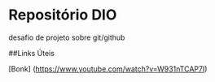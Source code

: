 # Repositório DIO
desafio de projeto sobre git/github

##Links Úteis

[Bonk] (https://www.youtube.com/watch?v=W931nTCAP7I)
